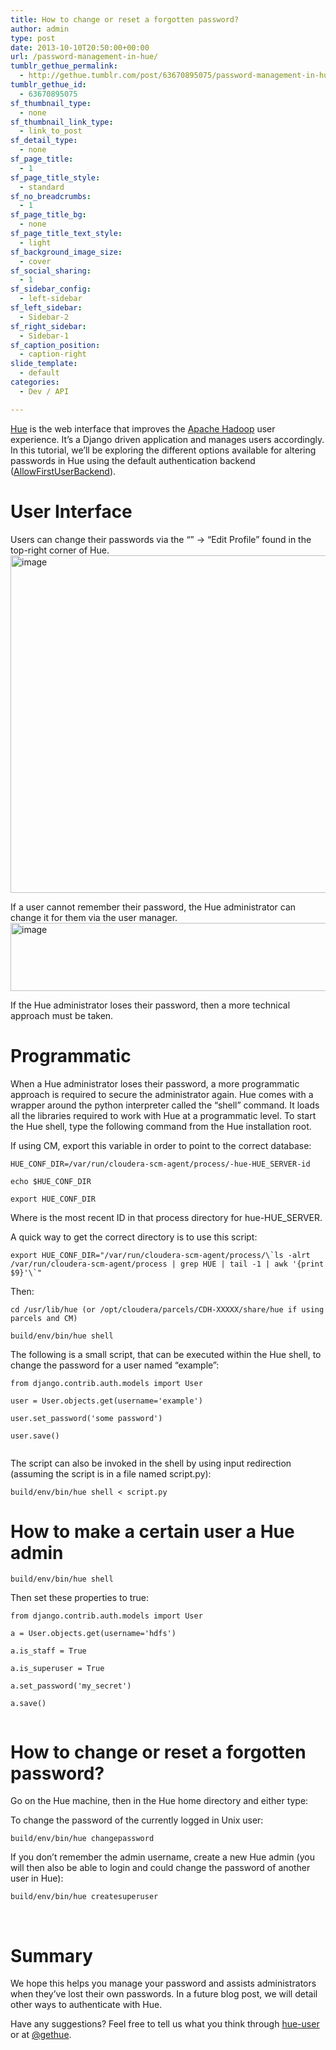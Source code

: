 ```yaml
---
title: How to change or reset a forgotten password?
author: admin
type: post
date: 2013-10-10T20:50:00+00:00
url: /password-management-in-hue/
tumblr_gethue_permalink:
  - http://gethue.tumblr.com/post/63670895075/password-management-in-hue
tumblr_gethue_id:
  - 63670895075
sf_thumbnail_type:
  - none
sf_thumbnail_link_type:
  - link_to_post
sf_detail_type:
  - none
sf_page_title:
  - 1
sf_page_title_style:
  - standard
sf_no_breadcrumbs:
  - 1
sf_page_title_bg:
  - none
sf_page_title_text_style:
  - light
sf_background_image_size:
  - cover
sf_social_sharing:
  - 1
sf_sidebar_config:
  - left-sidebar
sf_left_sidebar:
  - Sidebar-2
sf_right_sidebar:
  - Sidebar-1
sf_caption_position:
  - caption-right
slide_template:
  - default
categories:
  - Dev / API

---
```

<p id="docs-internal-guid-624d5ce4-a420-2c73-133c-afd4d943f32f">
  <a href="https://gethue.com">Hue</a> is the web interface that improves the <a href="http://hadoop.apache.com/">Apache Hadoop</a> user experience. It’s a Django driven application and manages users accordingly. In this tutorial, we’ll be exploring the different options available for altering passwords in Hue using the default authentication backend (<a href="https://github.com/cloudera/hue/blob/branch-3.0/desktop/conf.dist/hue.ini#L95">AllowFirstUserBackend</a>).
</p>

# User Interface

Users can change their passwords via the “<User Name>” -> “Edit Profile” found in the top-right corner of Hue.<img src="https://lh6.googleusercontent.com/ELuiWDo62BBpXahfVnSOwqFPteO_qSDNuqKnAPTpdBBEn63E78QM7u3pwyYzuMqcbeRbTNFNUmqlvGzjwZhg2GBm9uhml4pHHk-Mu-Bln65SXsvkcGbNfr5V" alt="image" width="530px;" height="540px;" />

If a user cannot remember their password, the Hue administrator can change it for them via the user manager.<img src="https://lh6.googleusercontent.com/6BeIoLNKTgKRZR6wXT_mO-q1Mk8v7Ywpt5iY6tY8h-s603LSgg0_qbmkHv2_Aj-ZCWL16CIi0-qXu-LqZ9v970nv-gM_a7NmJi_tbyu7L9OQ1YfE4tw7XXxh" alt="image" width="624px;" height="109px;" />

If the Hue administrator loses their password, then a more technical approach must be taken.

# Programmatic

When a Hue administrator loses their password, a more programmatic approach is required to secure the administrator again. Hue comes with a wrapper around the python interpreter called the “shell” command. It loads all the libraries required to work with Hue at a programmatic level. To start the Hue shell, type the following command from the Hue installation root.

If using CM, export this variable in order to point to the correct database:

<pre><code class="bash">HUE_CONF_DIR=/var/run/cloudera-scm-agent/process/-hue-HUE_SERVER-id

echo $HUE_CONF_DIR

export HUE_CONF_DIR</code></pre>

Where <id> is the most recent ID in that process directory for hue-HUE_SERVER.

A quick way to get the correct directory is to use this script:

<pre><code class="bash">export HUE_CONF_DIR="/var/run/cloudera-scm-agent/process/\`ls -alrt /var/run/cloudera-scm-agent/process | grep HUE | tail -1 | awk '{print $9}'\`"</code></pre>

Then:

<pre><code class="bash">cd /usr/lib/hue (or /opt/cloudera/parcels/CDH-XXXXX/share/hue if using parcels and CM)

build/env/bin/hue shell</code></pre>

The following is a small script, that can be executed within the Hue shell, to change the password for a user named “example”:

<pre><code class="python">from django.contrib.auth.models import User

user = User.objects.get(username='example')

user.set_password('some password')

user.save()

</code></pre>

The script can also be invoked in the shell by using input redirection (assuming the script is in a file named script.py):

<pre><code class="bash">build/env/bin/hue shell < script.py</code></pre>

# How to make a certain user a Hue admin

<pre><code class="bash">build/env/bin/hue shell</code></pre>

Then set these properties to true:

<pre><code class="python">from django.contrib.auth.models import User

a = User.objects.get(username='hdfs')

a.is_staff = True

a.is_superuser = True

a.set_password('my_secret')

a.save()

</code></pre>

# How to change or reset a forgotten password?

Go on the Hue machine, then in the Hue home directory and either type:

To change the password of the currently logged in Unix user:

<pre><code class="bash">build/env/bin/hue changepassword</code></pre>

If you don’t remember the admin username, create a new Hue admin (you will then also be able to login and could change the password of another user in Hue):

<pre><code class="bash">build/env/bin/hue createsuperuser</code></pre>

&nbsp;

# Summary

We hope this helps you manage your password and assists administrators when they’ve lost their own passwords. In a future blog post, we will detail other ways to authenticate with Hue.

Have any suggestions? Feel free to tell us what you think through [hue-user][1] or at [@gethue][2].

 [1]: https://groups.google.com/a/cloudera.org/forum/?fromgroups#!forum/hue-user
 [2]: https://twitter.com/gethue/
